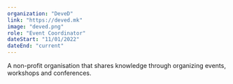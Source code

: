 ```yaml
---
organization: "DeveD"
link: "https://deved.mk"
image: "deved.png"
role: "Event Coordinator"
dateStart: "11/01/2022"
dateEnd: "current"
---
```


A non-profit organisation that
shares knowledge through
organizing events, workshops and
conferences.